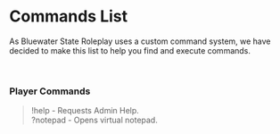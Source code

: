 # Commands List
As Bluewater State Roleplay uses a custom command system, we have decided to make this list to help you find and execute commands. 

<br>

### Player Commands
> !help - Requests Admin Help.<br>
> ?notepad - Opens virtual notepad.
